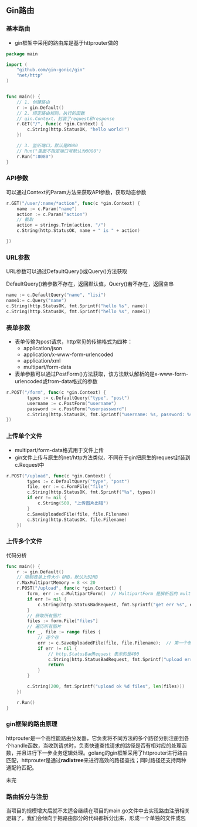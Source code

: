 ## Gin路由

### 基本路由

* gin框架中采用的路由库是基于httprouter做的

```go
package main

import (
	"github.com/gin-gonic/gin"
	"net/http"
)


func main() {
	// 1. 创建路由
	r := gin.Default()
	// 2. 绑定路由规则，执行的函数
	// gin.Context，封装了request和response
	r.GET("/", func(c *gin.Context) {
		c.String(http.StatusOK, "hello world!")
	})

	// 3. 监听端口，默认是8080
	// Run("里面不指定端口号默认为8080")
	r.Run(":8080")
}
```

### API参数

可以通过Context的Param方法来获取API参数，获取动态参数

```go
r.GET("/user/:name/*action", func(c *gin.Context) {
    name := c.Param("name")
    action := c.Param("action")
    // 截取
    action = strings.Trim(action, "/")
    c.String(http.StatusOK, name + " is " + action)

})
```

### URL参数

URL参数可以通过DefaultQuery()或Query()方法获取

DefaultQuery()若参数不存在，返回默认值，Query()若不存在，返回空串

```go
name := c.DefaultQuery("name", "lisi")
name1:= c.Query("name")
c.String(http.StatusOK, fmt.Sprintf("hello %s", name))
c.String(http.StatusOK, fmt.Sprintf("hello %s", name1))
```

### 表单参数

* 表单传输为post请求，http常见的传输格式为四种：
  * application/json
  * application/x-www-form-urlencoded
  * application/xml
  * multipart/form-data
* 表单参数可以通过PostForm()方法获取，该方法默认解析的是x-www-form-urlencoded或from-data格式的参数

```go
r.POST("/form", func(c *gin.Context) {
		types := c.DefaultQuery("type", "post")
		username := c.PostForm("username")
		password := c.PostForm("userpassword")
		c.String(http.StatusOK, fmt.Sprintf("username: %s, password: %s, type: %s", username, password, 		types))
})
```

### 上传单个文件

* multipart/form-data格式用于文件上传
* gin文件上传与原生的net/http方法类似，不同在于gin把原生的request封装到c.Request中

```go
r.POST("/upload", func(c *gin.Context) {
		types := c.DefaultQuery("type", "post")
		file, err := c.FormFile("file")
		c.String(http.StatusOK, fmt.Sprintf("%s", types))
		if err != nil {
			c.String(500, "上传图片出错")
		}
		c.SaveUploadedFile(file, file.Filename)
		c.String(http.StatusOK, file.Filename)
	})
```

### 上传多个文件

代码分析

```go
func main() {
	r := gin.Default()
	// 限制表单上传大小 8MB，默认为32MB
	r.MaxMultipartMemory = 8 << 20
	r.POST("/upload", func(c *gin.Context) {
		form, err := c.MultipartForm()  // MultipartForm 是解析后的 multipart 表单，包括文件上传。
		if err != nil {
			c.String(http.StatusBadRequest, fmt.Sprintf("get err %s", err.Error()))
		}
		// 获取所有图片
		files := form.File["files"]
		// 遍历所有图片
		for _, file := range files {
			// 逐个存
			err := c.SaveUploadedFile(file, file.Filename);  // 第一个参数为表单文件，第二个参数为地址（格式为字符串）
			if err != nil {
                // http.StatusBadRequest 表示的是400
				c.String(http.StatusBadRequest, fmt.Sprintf("upload err %s", err.Error()))
				return
			}
		}

		c.String(200, fmt.Sprintf("upload ok %d files", len(files)))
	})

	r.Run()
}
```

### gin框架的路由原理

httprouter是一个高性能路由分发器，它负责将不同方法的多个路径分别注册到各个handle函数，当收到请求时，负责快速查找请求的路径是否有相对应的处理函数，并且进行下一步业务逻辑处理。golang的gin框架采用了httprouter进行路由匹配，httprouter是通过**radixtree**来进行高效的路径查找；同时路径还支持两种通配符匹配。

未完

### 路由拆分与注册

当项目的规模增大后就不太适合继续在项目的main.go文件中去实现路由注册相关逻辑了，我们会倾向于把路由部分的代码都拆分出来，形成一个单独的文件或包



